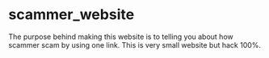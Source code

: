 # scammer_website
The  purpose behind making this website is to telling you about how scammer  scam by using one link. This is very small website  but hack 100%. 
